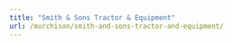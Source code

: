 ```yaml
---
title: "Smith & Sons Tractor & Equipment"
url: /murchison/smith-and-sons-tractor-and-equipment/
---
```

